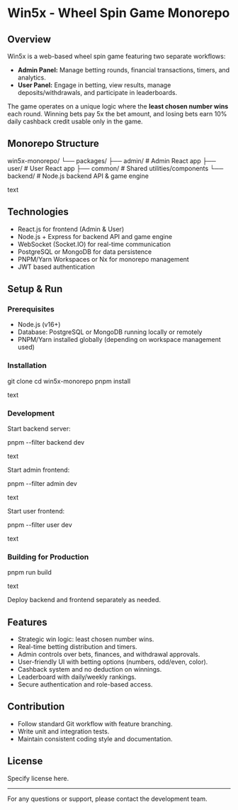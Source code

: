 # Win5x - Wheel Spin Game Monorepo

## Overview
Win5x is a web-based wheel spin game featuring two separate workflows:

- **Admin Panel:** Manage betting rounds, financial transactions, timers, and analytics.
- **User Panel:** Engage in betting, view results, manage deposits/withdrawals, and participate in leaderboards.

The game operates on a unique logic where the **least chosen number wins** each round. Winning bets pay 5x the bet amount, and losing bets earn 10% daily cashback credit usable only in the game.

## Monorepo Structure

win5x-monorepo/
└── packages/
├── admin/ # Admin React app
├── user/ # User React app
├── common/ # Shared utilities/components
└── backend/ # Node.js backend API & game engine

text

## Technologies

- React.js for frontend (Admin & User)
- Node.js + Express for backend API and game engine
- WebSocket (Socket.IO) for real-time communication
- PostgreSQL or MongoDB for data persistence
- PNPM/Yarn Workspaces or Nx for monorepo management
- JWT based authentication

## Setup & Run

### Prerequisites
- Node.js (v16+)
- Database: PostgreSQL or MongoDB running locally or remotely
- PNPM/Yarn installed globally (depending on workspace management used)

### Installation

git clone <repo-url>
cd win5x-monorepo
pnpm install

text

### Development

Start backend server:

pnpm --filter backend dev

text

Start admin frontend:

pnpm --filter admin dev

text

Start user frontend:

pnpm --filter user dev

text

### Building for Production

pnpm run build

text

Deploy backend and frontend separately as needed.

## Features

- Strategic win logic: least chosen number wins.
- Real-time betting distribution and timers.
- Admin controls over bets, finances, and withdrawal approvals.
- User-friendly UI with betting options (numbers, odd/even, color).
- Cashback system and no deduction on winnings.
- Leaderboard with daily/weekly rankings.
- Secure authentication and role-based access.

## Contribution

- Follow standard Git workflow with feature branching.
- Write unit and integration tests.
- Maintain consistent coding style and documentation.

## License

Specify license here.

---

For any questions or support, please contact the development team.
